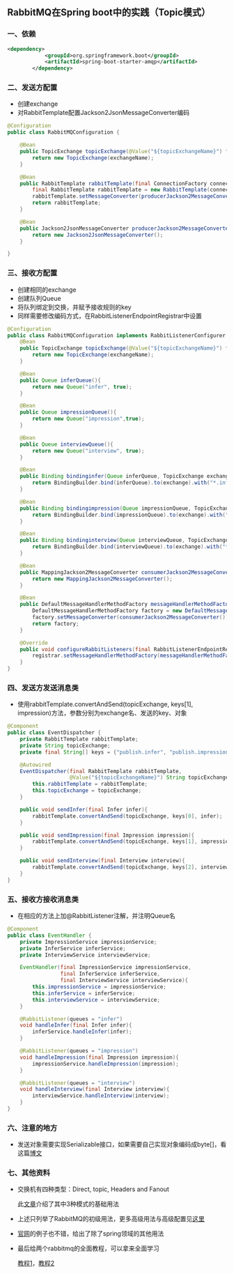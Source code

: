 ## RabbitMQ在Spring boot中的实践（Topic模式）

### 一、依赖

```xml
<dependency>
            <groupId>org.springframework.boot</groupId>
            <artifactId>spring-boot-starter-amqp</artifactId>
        </dependency>
```

### 二、发送方配置

+ 创建exchange
+ 对RabbitTemplate配置Jackson2JsonMessageConverter编码

```java
@Configuration
public class RabbitMQConfiguration {

    @Bean
    public TopicExchange topicExchange(@Value("${topicExchangeName}") final String exchangeName){
        return new TopicExchange(exchangeName);
    }

    @Bean
    public RabbitTemplate rabbitTemplate(final ConnectionFactory connectionFactory){
        final RabbitTemplate rabbitTemplate = new RabbitTemplate(connectionFactory);
        rabbitTemplate.setMessageConverter(producerJackson2MessageConverter());
        return rabbitTemplate;
    }

    @Bean
    public Jackson2JsonMessageConverter producerJackson2MessageConverter() {
        return new Jackson2JsonMessageConverter();
    }

}
```

### 三、接收方配置

+ 创建相同的exchange
+ 创建队列Queue
+ 将队列绑定到交换，并赋予接收规则的key
+ 同样需要修改编码方式，在RabbitListenerEndpointRegistrar中设置

```java
@Configuration
public class RabbitMQConfiguration implements RabbitListenerConfigurer {
    @Bean
    public TopicExchange topicExchange(@Value("${topicExchangeName}") final String exchangeName){
        return new TopicExchange(exchangeName);
    }

    @Bean
    public Queue inferQueue(){
        return new Queue("infer", true);
    }

    @Bean
    public Queue impressionQueue(){
        return new Queue("impression",true);
    }

    @Bean
    public Queue interviewQueue(){
        return new Queue("interview", true);
    }

    @Bean
    public Binding bindinginfer(Queue inferQueue, TopicExchange exchange){
        return BindingBuilder.bind(inferQueue).to(exchange).with("*.infer");
    }

    @Bean
    public Binding bindingimpression(Queue impressionQueue, TopicExchange exchange){
        return BindingBuilder.bind(impressionQueue).to(exchange).with("*.impression");
    }

    @Bean
    public Binding bindinginterview(Queue interviewQueue, TopicExchange exchange){
        return BindingBuilder.bind(interviewQueue).to(exchange).with("*.interview");
    }

    @Bean
    public MappingJackson2MessageConverter consumerJackson2MessageConverter() {
        return new MappingJackson2MessageConverter();
    }

    @Bean
    public DefaultMessageHandlerMethodFactory messageHandlerMethodFactory() {
        DefaultMessageHandlerMethodFactory factory = new DefaultMessageHandlerMethodFactory();
        factory.setMessageConverter(consumerJackson2MessageConverter());
        return factory;
    }

    @Override
    public void configureRabbitListeners(final RabbitListenerEndpointRegistrar registrar) {
        registrar.setMessageHandlerMethodFactory(messageHandlerMethodFactory());
    }
}
```

### 四、发送方发送消息类

+ 使用rabbitTemplate.convertAndSend(topicExchange, keys[1], impression)方法，参数分别为exchange名、发送的key、对象

```java
@Component
public class EventDispatcher {
    private RabbitTemplate rabbitTemplate;
    private String topicExchange;
    private final String[] keys = {"publish.infer", "publish.impression", "publish.interview"};

    @Autowired
    EventDispatcher(final RabbitTemplate rabbitTemplate,
                    @Value("${topicExchangeName}") String topicExchange){
        this.rabbitTemplate = rabbitTemplate;
        this.topicExchange = topicExchange;
    }

    public void sendInfer(final Infer infer){
        rabbitTemplate.convertAndSend(topicExchange, keys[0], infer);
    }

    public void sendImpression(final Impression impression){
        rabbitTemplate.convertAndSend(topicExchange, keys[1], impression);
    }

    public void sendInterview(final Interview interview){
        rabbitTemplate.convertAndSend(topicExchange, keys[2], interview);
    }
}
```

### 五、接收方接收消息类

+ 在相应的方法上加@RabbitListener注解，并注明Queue名

```java
@Component
public class EventHandler {
    private ImpressionService impressionService;
    private InferService inferService;
    private InterviewService interviewService;

    EventHandler(final ImpressionService impressionService,
                 final InferService inferService,
                 final InterviewService interviewService){
        this.impressionService = impressionService;
        this.inferService = inferService;
        this.interviewService = interviewService;
    }

    @RabbitListener(queues = "infer")
    void handleInfer(final Infer infer){
        inferService.handleInfer(infer);
    }

    @RabbitListener(queues = "impression")
    void handleImpression(final Impression impression){
        impressionService.handleImpression(impression);
    }

    @RabbitListener(queues = "interview")
    void handleInterview(final Interview interview){
        interviewService.handleInterview(interview);
    }
}
```

### 六、注意的地方

+ 发送对象需要实现Serializable接口，如果需要自己实现对象编码成byte[]，看这篇[博文](https://blog.csdn.net/east123321/article/details/78900791)

### 七、其他资料

+ 交换机有四种类型：Direct, topic, Headers and Fanout

  此[文章](https://juejin.im/post/5cefc04251882510eb758630)介绍了其中3种模式的基础用法

+ 上述只列举了RabbitMQ的初级用法，更多高级用法与高级配置见[这里](https://www.cnblogs.com/sw008/p/11054293.html)

+ [官网](https://www.rabbitmq.com/tutorials/tutorial-six-spring-amqp.html)的例子也不错，给出了除了spring领域的其他用法

+ 最后给两个rabbitmq的全面教程，可以拿来全面学习

  [教程1](https://blog.csdn.net/hellozpc/article/details/81436980)，[教程2](https://www.cnblogs.com/yihuihui/p/9127300.html)